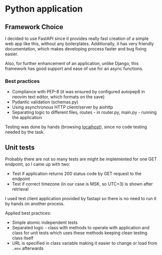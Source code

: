 # Python application

## Framework Choice

I decided to use FastAPI since it provides really fast creation of a simple web app like this, without any boilerplates. Additionally, it has very friendly documentation, which makes developing process faster and bug fixing easier.

Also, for further enhancement of an application, unlike Django, this framework has good support and ease of use for an async functions.

### Best practices

- Compliance with PEP-8 (it was ensured by configured autopep8 in neovim text editor, which formats on the save)
- Pydantic validation (schemas.py)
- Using asynchronous HTTP client/server by aiohttp
- Separating logic to different files, routes - in router.py, main.py - running the application

Testing was done by hands (browsing [localhost](http://localhost:8000/time)), since no code testing needed by the task.

## Unit tests

Probably there are not so many tests are might be implemented for one GET endpoint, so I came up with two:

- Test if application returns 200 status code by GET request to the endpoint
- Test if correct timezone (in our case is MSK, so UTC+3) is shown after retrieval

I used test client application provided by fastapi so there is no need to run it by hands on another process.

Applied best practices:

- Simple atomic independent tests
- Separated logic - class with methods to operate with application and class for unit tests which uses these methods keeping clean testing class itself
- URL is specified in class variable making it easier to change or load from `.env` afterwards
